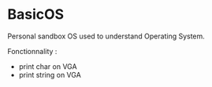 # BasicOS

Personal sandbox OS used to understand Operating System.

Fonctionnality :
* print char on VGA
* print string on VGA
